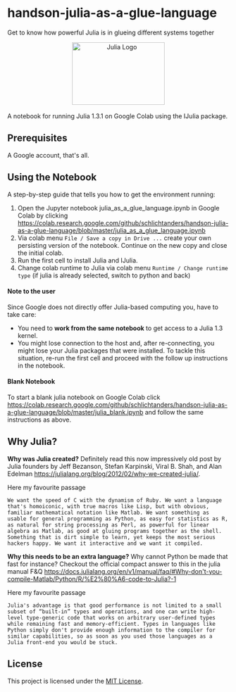 # handson-julia-as-a-glue-language
Get to know how powerful Julia is in glueing different systems together

<a name="logo"/>
<div align="center">
<a href="https://julialang.org/" target="_blank">
<img src="https://julialang.org/images/logo_hires.png" alt="Julia Logo" width="210" height="142"></img>
</a>
</div>
<br/>A notebook for running Julia 1.3.1 on Google Colab using the IJulia package.

## Prerequisites

A Google account, that's all.

## Using the Notebook

A step-by-step guide that tells you how to get the environment running:
1. Open the Jupyter notebook julia_as_a_glue_language.ipynb in Google Colab by clicking https://colab.research.google.com/github/schlichtanders/handson-julia-as-a-glue-language/blob/master/julia_as_a_glue_language.ipynb
2. Via colab menu ``File / Save a copy in Drive ...`` create your own persisting version of the notebook. Continue on the new copy and close the initial colab.
3. Run the first cell to install Julia and IJulia.
4. Change colab runtime to Julia via colab menu ``Runtime / Change runtime type`` (if julia is already selected, switch to python and back)

#### Note to the user

Since Google does not directly offer Julia-based computing you, have to take care:

- You need to **work from the same notebook** to get access to a Julia 1.3 kernel.
- You might lose connection to the host and, after re-connecting, you might lose your Julia packages that were installed. To tackle this situation, re-run the first cell and proceed with the follow up instructions in the notebook.

#### Blank Notebook

To start a blank julia notebook on Google Colab click https://colab.research.google.com/github/schlichtanders/handson-julia-as-a-glue-language/blob/master/julia_blank.ipynb and follow the same instructions as above.

## Why Julia?

**Why was Julia created?**
Definitely read this now impressively old post by Julia founders by Jeff Bezanson, Stefan Karpinski, Viral B. Shah, and Alan Edelman https://julialang.org/blog/2012/02/why-we-created-julia/.

Here my favourite passage

    We want the speed of C with the dynamism of Ruby. We want a language that's homoiconic, with true macros like Lisp, but with obvious, familiar mathematical notation like Matlab. We want something as usable for general programming as Python, as easy for statistics as R, as natural for string processing as Perl, as powerful for linear algebra as Matlab, as good at gluing programs together as the shell. Something that is dirt simple to learn, yet keeps the most serious hackers happy. We want it interactive and we want it compiled.

**Why this needs to be an extra language?** Why cannot Python be made that fast for instance?
Checkout the official compact answer to this in the julia manual F&Q https://docs.julialang.org/en/v1/manual/faq/#Why-don't-you-compile-Matlab/Python/R/%E2%80%A6-code-to-Julia?-1

Here my favourite passage

    Julia's advantage is that good performance is not limited to a small subset of “built-in” types and operations, and one can write high-level type-generic code that works on arbitrary user-defined types while remaining fast and memory-efficient. Types in languages like Python simply don't provide enough information to the compiler for similar capabilities, so as soon as you used those languages as a Julia front-end you would be stuck.


## License

This project is licensed under the [MIT License](LICENSE.md).
